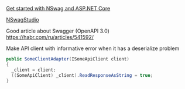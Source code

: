 
[Get started with NSwag and ASP.NET Core](https://learn.microsoft.com/en-us/aspnet/core/tutorials/getting-started-with-nswag?view=aspnetcore-7.0&tabs=visual-studio)

[NSwagStudio](https://github.com/RicoSuter/NSwag/releases)

Good article about Swagger (OpenAPI 3.0)
https://habr.com/ru/articles/541592/


Make API client with informative error when it has a deserialize problem
```csharp
public SomeClientAdapter(ISomeApiClient client)
{
  _client = client;
  ((SomeApiClient) _client).ReadResponseAsString = true;
}
```